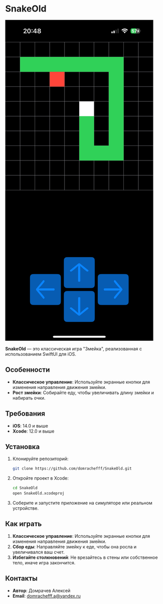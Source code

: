 # SnakeOld

![Скриншот игры SnakeOld](https://github.com/domrachefff/SnakeOld/blob/main/SnakeOld/Screenshots/screenshot.PNG)

**SnakeOld** — это классическая игра "Змейка", реализованная с использованием SwiftUI для iOS.

## Особенности

- **Классическое управление**: Используйте экранные кнопки для изменения направления движения змейки.
- **Рост змейки**: Собирайте еду, чтобы увеличивать длину змейки и набирать очки.

## Требования

- **iOS**: 14.0 и выше
- **Xcode**: 12.0 и выше

## Установка

1. Клонируйте репозиторий:

   ```bash
   git clone https://github.com/domrachefff/SnakeOld.git
   ```

2. Откройте проект в Xcode:

   ```bash
   cd SnakeOld
   open SnakeOld.xcodeproj
   ```

3. Соберите и запустите приложение на симуляторе или реальном устройстве.

## Как играть

1. **Классическое управление**: Используйте экранные кнопки для изменения направления движения змейки.
2. **Сбор еды**: Направляйте змейку к еде, чтобы она росла и увеличивался ваш счет.
3. **Избегайте столкновений**: Не врезайтесь в стены или собственное тело, иначе игра закончится.

## Контакты

- **Автор**: Домрачев Алексей
- **Email**: domrachefff.a@yandex.ru
